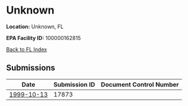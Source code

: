 # Unknown

**Location:** Unknown, FL

**EPA Facility ID:** 100000162815

[Back to FL Index](../../index.md)

## Submissions

| Date | Submission ID | Document Control Number |
|------|--------------|-------------------------|
| [1999-10-13](submissions/17873.md) | 17873 |  |
